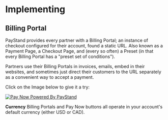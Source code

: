 # Implementing

## Billing Portal

PayStand provides every partner with a Billing Portal; an instance of checkout configured for their account, found a static URL. Also known as a Payment Page, a Checkout Page, and (every so often) a Preset (in that every Billing Portal has a "preset set of conditions").

Partners use their Billing Portals in invoices, emails, embed in their websites, and sometimes just direct their customers to the URL separately as a convenient way to accept a payment.

Click on the Image below to give it a try:


[![Pay Now Powered By PayStand](source/images/logo.jpg)](https://acmecargovendor-portal.paystand.co )

<aside class="notice">
<b>Currency</b>
Billing Portals and Pay Now buttons all operate in your account's default currency (either USD or CAD).
</aside>